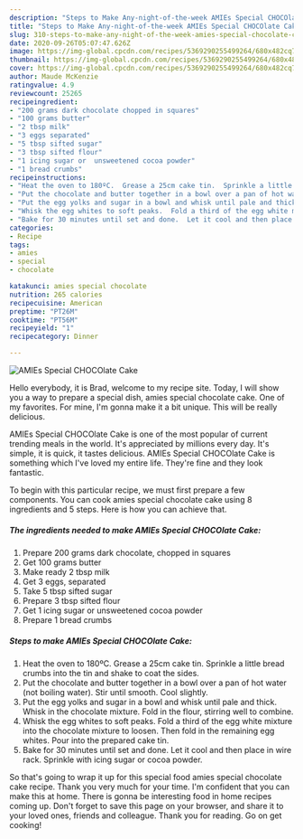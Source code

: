 ```yaml
---
description: "Steps to Make Any-night-of-the-week AMIEs Special CHOCOlate Cake"
title: "Steps to Make Any-night-of-the-week AMIEs Special CHOCOlate Cake"
slug: 310-steps-to-make-any-night-of-the-week-amies-special-chocolate-cake
date: 2020-09-26T05:07:47.626Z
image: https://img-global.cpcdn.com/recipes/5369290255499264/680x482cq70/amies-special-chocolate-cake-recipe-main-photo.jpg
thumbnail: https://img-global.cpcdn.com/recipes/5369290255499264/680x482cq70/amies-special-chocolate-cake-recipe-main-photo.jpg
cover: https://img-global.cpcdn.com/recipes/5369290255499264/680x482cq70/amies-special-chocolate-cake-recipe-main-photo.jpg
author: Maude McKenzie
ratingvalue: 4.9
reviewcount: 25265
recipeingredient:
- "200 grams dark chocolate chopped in squares"
- "100 grams butter"
- "2 tbsp milk"
- "3 eggs separated"
- "5 tbsp sifted sugar"
- "3 tbsp sifted flour"
- "1 icing sugar or  unsweetened cocoa powder"
- "1 bread crumbs"
recipeinstructions:
- "Heat the oven to 180ºC.  Grease a 25cm cake tin.  Sprinkle a little bread crumbs into the tin and shake to coat the sides."
- "Put the chocolate and butter together in a bowl over a pan of hot water (not boiling water).  Stir until smooth.  Cool slightly."
- "Put the egg yolks and sugar in a bowl and whisk until pale and thick. Whisk in the chocolate mixture.  Fold in the flour, stirring well to combine."
- "Whisk the egg whites to soft peaks.  Fold a third of the egg white mixture into the chocolate mixture to loosen.  Then fold in the remaining egg whites.  Pour into the prepared cake tin."
- "Bake for 30 minutes until set and done.  Let it cool and then place in wire rack.  Sprinkle with icing sugar or cocoa powder."
categories:
- Recipe
tags:
- amies
- special
- chocolate

katakunci: amies special chocolate 
nutrition: 265 calories
recipecuisine: American
preptime: "PT26M"
cooktime: "PT56M"
recipeyield: "1"
recipecategory: Dinner

---
```



![AMIEs Special CHOCOlate Cake](https://img-global.cpcdn.com/recipes/5369290255499264/680x482cq70/amies-special-chocolate-cake-recipe-main-photo.jpg)

Hello everybody, it is Brad, welcome to my recipe site. Today, I will show you a way to prepare a special dish, amies special chocolate cake. One of my favorites. For mine, I'm gonna make it a bit unique. This will be really delicious.



AMIEs Special CHOCOlate Cake is one of the most popular of current trending meals in the world. It's appreciated by millions every day. It's simple, it is quick, it tastes delicious. AMIEs Special CHOCOlate Cake is something which I've loved my entire life. They're fine and they look fantastic.


To begin with this particular recipe, we must first prepare a few components. You can cook amies special chocolate cake using 8 ingredients and 5 steps. Here is how you can achieve that.

<!--inarticleads1-->

##### The ingredients needed to make AMIEs Special CHOCOlate Cake:

1. Prepare 200 grams dark chocolate, chopped in squares
1. Get 100 grams butter
1. Make ready 2 tbsp milk
1. Get 3 eggs, separated
1. Take 5 tbsp sifted sugar
1. Prepare 3 tbsp sifted flour
1. Get 1 icing sugar or  unsweetened cocoa powder
1. Prepare 1 bread crumbs




<!--inarticleads2-->

##### Steps to make AMIEs Special CHOCOlate Cake:

1. Heat the oven to 180ºC.  Grease a 25cm cake tin.  Sprinkle a little bread crumbs into the tin and shake to coat the sides.
1. Put the chocolate and butter together in a bowl over a pan of hot water (not boiling water).  Stir until smooth.  Cool slightly.
1. Put the egg yolks and sugar in a bowl and whisk until pale and thick. Whisk in the chocolate mixture.  Fold in the flour, stirring well to combine.
1. Whisk the egg whites to soft peaks.  Fold a third of the egg white mixture into the chocolate mixture to loosen.  Then fold in the remaining egg whites.  Pour into the prepared cake tin.
1. Bake for 30 minutes until set and done.  Let it cool and then place in wire rack.  Sprinkle with icing sugar or cocoa powder.




So that's going to wrap it up for this special food amies special chocolate cake recipe. Thank you very much for your time. I'm confident that you can make this at home. There is gonna be interesting food in home recipes coming up. Don't forget to save this page on your browser, and share it to your loved ones, friends and colleague. Thank you for reading. Go on get cooking!

